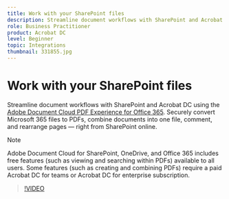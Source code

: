 ```yaml
---
title: Work with your SharePoint files
description: Streamline document workflows with SharePoint and Acrobat DC using the Adobe Document Cloud PDF Experience for Office 365
role: Business Practitioner
product: Acrobat DC
level: Beginner
topic: Integrations
thumbnail: 331855.jpg
---
```


# Work with your SharePoint files

Streamline document workflows with SharePoint and Acrobat DC using the [Adobe Document Cloud PDF Experience for Office 365](https://appsource.microsoft.com/en-us/product/web-apps/adobeinc.adobe-document-cloud-pdf?tab=Overview). Securely convert Microsoft 365 files to PDFs, combine documents into one file, comment, and rearrange pages — right from SharePoint online.

>[!NOTE]
>
>Adobe Document Cloud for SharePoint, OneDrive, and Office 365 includes free features (such as viewing and searching within PDFs) available to all users. Some features (such as creating and combining PDFs) require a paid Acrobat DC for teams or Acrobat DC for enterprise subscription.

>[!VIDEO](https://video.tv.adobe.com/v/331855?hidetitle=true)